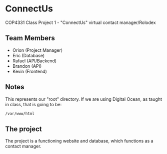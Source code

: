 # ConnectUs
COP4331 Class Project 1 - "ConnectUs" virtual contact manager/Rolodex

## Team Members
- Orion (Project Manager)
- Eric (Database)
- Rafael (API/Backend)
- Brandon (API)
- Kevin (Frontend)

## Notes
This represents our "root" directory. If we are using Digital Ocean, as taught in class, that is going to be:
```bash
/var/www/html
```

## The project
The project is a functioning website and database, which functions as a contact manager.
